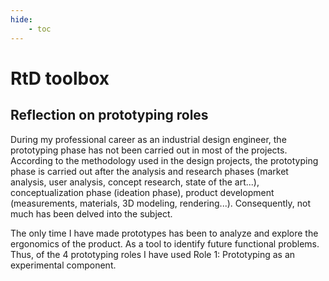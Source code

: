 ```yaml
---
hide:
    - toc
---
```


# **RtD toolbox**
## Reflection on prototyping roles


During my professional career as an industrial design engineer, the prototyping phase has not been carried out in most of the projects. According to the methodology used in the design projects, the prototyping phase is carried out after the analysis and research phases (market analysis, user analysis, concept research, state of the art...), conceptualization phase (ideation phase), product development (measurements, materials, 3D modeling, rendering...). Consequently, not much has been delved into the subject. 

The only time I have made prototypes has been to analyze and explore the ergonomics of the product. As a tool to identify future functional problems. Thus, of the 4 prototyping roles I have used Role 1: Prototyping as an experimental component. 


